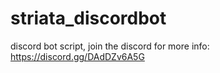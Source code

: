 # striata_discordbot
discord bot script, join the discord for more info: https://discord.gg/DAdDZv6A5G
